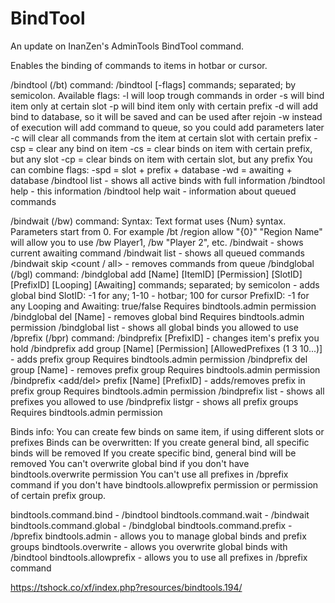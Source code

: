 # BindTool

An update on InanZen's AdminTools BindTool command.

Enables the binding of commands to items in hotbar or cursor.

/bindtool (/bt) command:
/bindtool [-flags] commands; separated; by semicolon.
Available flags:
-l will loop trough commands in order
-s will bind item only at certain slot
-p will bind item only with certain prefix
-d will add bind to database, so it will be saved and can be used after rejoin
-w instead of execution will add command to queue, so you could add parameters later
-c will clear all commands from the item at certain slot with certain prefix
-csp = clear any bind on item
-cs = clear binds on item with certain prefix, but any slot
-cp = clear binds on item with certain slot, but any prefix
You can combine flags:
-spd = slot + prefix + database
-wd = awaiting + database
/bindtool list - shows all active binds with full information
/bindtool help - this information
/bindtool help wait - information about queued commands

/bindwait (/bw) command:
Syntax:
Text format uses {Num} syntax. Parameters start from 0.
For example /bt /region allow "{0}" "Region Name" will allow you to use /bw Player1, /bw "Player 2", etc.
/bindwait - shows current awaiting command
/bindwait list - shows all queued commands
/bindwait skip <count / all> - removes commands from queue
/bindglobal (/bgl) command:
/bindglobal add [Name] [ItemID] [Permission] [SlotID] [PrefixID] [Looping] [Awaiting] commands; separated; by semicolon - adds global bind
SlotID: -1 for any; 1-10 - hotbar; 100 for cursor
PrefixID: -1 for any
Looping and Awaiting: true/false
Requires bindtools.admin permission
/bindglobal del [Name] - removes global bind
Requires bindtools.admin permission
/bindglobal list - shows all global binds you allowed to use
/bprefix (/bpr) command:
/bindprefix [PrefixID] - changes item's prefix you hold
/bindprefix add group [Name] [Permission] [AllowedPrefixes (1 3 10...)] - adds prefix group
Requires bindtools.admin permission
/bindprefix del group [Name] - removes prefix group
Requires bindtools.admin permission
/bindprefix <add/del> prefix [Name] [PrefixID] - adds/removes prefix in prefix group
Requires bindtools.admin permission
/bindprefix list - shows all prefixes you allowed to use
/bindprefix listgr - shows all prefix groups
Requires bindtools.admin permission

Binds info:
You can create few binds on same item, if using different slots or prefixes
Binds can be overwritten:
If you create general bind, all specific binds will be removed
If you create specific bind, general bind will be removed
You can't overwrite global bind if you don't have bindtools.overwrite permission
You can't use all prefixes in /bprefix command if you don't have bindtools.allowprefix permission or permission of certain prefix group.

bindtools.command.bind - /bindtool
bindtools.command.wait - /bindwait
bindtools.command.global - /bindglobal
bindtools.command.prefix - /bprefix
bindtools.admin - allows you to manage global binds and prefix groups
bindtools.overwrite - allows you overwrite global binds with /bindtool
bindtools.allowprefix - allows you to use all prefixes in /bprefix command 

https://tshock.co/xf/index.php?resources/bindtools.194/
